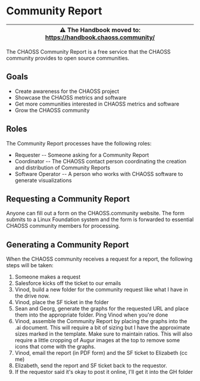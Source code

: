 # Community Report

| ⚠️ The Handbook moved to: https://handbook.chaoss.community/ |
|---|

The CHAOSS Community Report is a free service that the CHAOSS community provides to open source communities.

## Goals

* Create awareness for the CHAOSS project
* Showcase the CHAOSS metrics and software
* Get more communities interested in CHAOSS metrics and software
* Grow the CHAOSS community

## Roles

The Community Report processes have the following roles:

* Requester -- Someone asking for a Community Report
* Coordinator -- The CHAOSS contact person coordinating the creation and distribution of Community Reports
* Software Operator -- A person who works with CHAOSS software to generate visualizations

## Requesting a Community Report

Anyone can fill out a form on the CHAOSS.community website. The form submits to a Linux Foundation system and the form is forwarded to essential CHAOSS community members for processing.

## Generating a Community Report

When the CHAOSS community receives a request for a report, the following steps will be taken:

1) Someone makes a request
2) Salesforce kicks off the ticket to our emails
3) Vinod, build a new folder for the community request like what I have in the drive now.
4) Vinod, place the SF ticket in the folder
5) Sean and Georg, generate the graphs for the requested URL and place them into the appropriate folder. Ping Vinod when you're done
6) Vinod, assemble the Community Report by placing the graphs into the .ai document. This will require a bit of sizing but I have the approximate sizes marked in the template. Make sure to maintain ratios. This will also require a little cropping of Augur images at the top to remove some icons that come with the graphs.
7) Vinod, email the report (in PDF form) and the SF ticket to Elizabeth (cc me)
8) Elizabeth, send the report and SF ticket back to the requestor.
9) If the requestor said it's okay to post it online, I'll get it into the GH folder 
